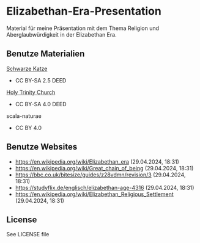 # Elizabethan-Era-Presentation

Material für meine Präsentation mit dem Thema Religion und Aberglaubwürdigkeit in der Elizabethan Era.

## Benutze Materialien

[Schwarze Katze](https://en.wikipedia.org/wiki/Black_cat#/media/File:Blackcat-Lilith.jpg)

- CC BY-SA 2.5 DEED

[Holy Trinity Church](https://en.wikipedia.org/wiki/Church_of_England#/media/File:Holy_trinity_front_8809.jpg)

- CC BY-SA 4.0 DEED

scala-naturae

- CC BY 4.0

## Benutze Websites

- https://en.wikipedia.org/wiki/Elizabethan_era (29.04.2024, 18:31)
- https://en.wikipedia.org/wiki/Great_chain_of_being (29.04.2024, 18:31)
- https://bbc.co.uk/bitesize/guides/z28vdmn/revision/3 (29.04.2024, 18:31)
- https://studyflix.de/englisch/elizabethan-age-4316 (29.04.2024, 18:31)
- https://en.wikipedia.org/wiki/Elizabethan_Religious_Settlement (29.04.2024, 18:31)

## License

See LICENSE file
